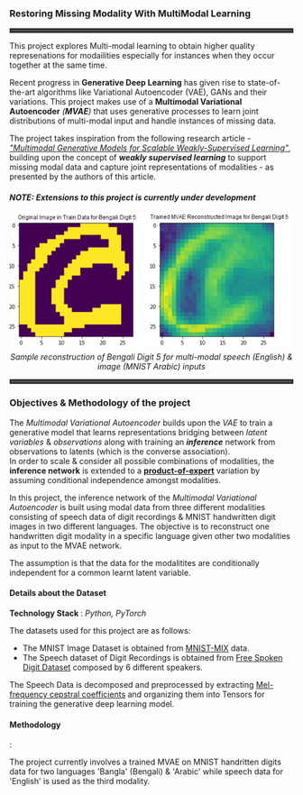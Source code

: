 <h3>Restoring Missing Modality With MultiModal Learning</h3>

<hr style="border: 4px double grey"></hr>

This project explores Multi-modal learning to obtain higher quality represenations for modailities especially for instances when they occur together at the same time.
<br>

Recent progress in <b>Generative Deep Learning</b> has given rise to state-of-the-art algorithms like Variational Autoencoder (VAE), GANs and their variations. This project makes use of a <b>Multimodal Variational Autoencoder</b> <em>(<b>MVAE</b>)</em> that uses generative processes to learn joint distributions of multi-modal input and handle instances of missing data.
<br>

The project takes inspiration from the following research article - <em><a href="https://arxiv.org/pdf/1802.05335.pdf">"Multimodal Generative Models for Scalable Weakly-Supervised Learning"</a></em>, building upon the concept of <b><em>weakly supervised learning</em></b> to support missing modal data and capture joint representations of modalities - as presented by the authors of this article.
<br>

<h4><em>NOTE: Extensions to this project is currently under development</em></h4>

<p align="center">
    <img src="https://github.com/indropal/RestoringMissingModalityWithMultiModalLearning/blob/main/DocImages/MVAE_Reconstructed%20Digit%205.png"></img><br>
    <em>Sample reconstruction of Bengali Digit 5 for multi-modal speech (English) & image (MNIST Arabic) inputs</em>
</p>


<hr style="border: 4px double grey"></hr>
<h3>Objectives & Methodology of the project</h3>

The <em>Multimodal Variational Autoencoder</em> builds upon the <em>VAE</em> to train a generative model that learns representations bridging between <em>latent variables</em> & <em>observations</em> along with training an <em><b>inference</b></em> network from observations to latents (which is the converse association).
<br>
In order to scale & consider all possible combinations of modalities, the <b>inference network</b> is extended to a <b><a href="https://en.wikipedia.org/wiki/Product_of_experts">product-of-expert</a></b> variation by assuming conditional independence amongst modalities.
<br>

In this project, the inference network of the <em>Multimodal Variational Autoencoder</em> is built using modal data from three different modalities consisting of speech data of digit recordings & MNIST handwritten digit images in two different languages. The objective is to reconstruct one handwritten digit modality in a specific language given other two modalities as input to the MVAE network. 
<br>

The assumption is that the data for the modalitites are conditionally independent for a common learnt latent variable.

<h4>Details about the Dataset</h4>

<b>Technology Stack </b>: <em>Python, PyTorch</em>

The datasets used for this project are as follows:
<ul>
    <li>The MNIST Image Dataset is obtained from <a href="https://github.com/jwwthu/MNIST-MIX">MNIST-MIX</a> data.</li>
    <li>The Speech dataset of Digit Recordings is obtained from <a href="https://github.com/Jakobovski/free-spoken-digit-dataset">Free Spoken Digit Dataset</a> composed by 6 different speakers.
    </li>
</ul>
The Speech Data is decomposed and preprocessed by extracting <a href="https://en.wikipedia.org/wiki/Mel-frequency_cepstrum">Mel-frequency cepstral coefficients</a> and organizing them into Tensors for training the generative deep learning model.

<h4>Methodology</h4> :

The project currently involves a trained MVAE on MNIST handritten digits data for two languages 'Bangla' (Bengali) & 'Arabic' while speech data for 'English' is used as the third modality. <br>

